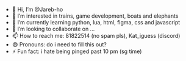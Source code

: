 - 👋 Hi, I’m @Jareb-ho
- 👀 I’m interested in trains, game development, boats and elephants
- 🌱 I’m currently learning python, lua, html, figma, css and javascript
- 💞️ I’m looking to collaborate on ...
- 📫 How to reach me: 81822514 (no spam pls), Kat_iguess (discord)
- 😄 Pronouns: do i need to fill this out?
- ⚡ Fun fact: i hate being pinged past 10 pm (sg time)

<!---
Jareb-ho/Jareb-ho is a ✨ special ✨ repository because its `README.md` (this file) appears on your GitHub profile.
You can click the Preview link to take a look at your changes.
--->
